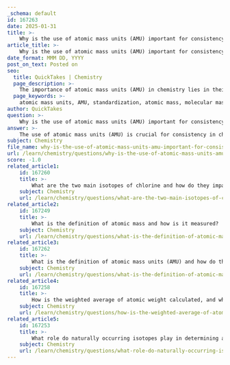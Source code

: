 ```yaml
---
_schema: default
id: 167263
date: 2025-01-31
title: >-
    Why is the use of atomic mass units (AMU) important for consistency in chemistry?
article_title: >-
    Why is the use of atomic mass units (AMU) important for consistency in chemistry?
date_format: MMM DD, YYYY
post_on_text: Posted on
seo:
  title: QuickTakes | Chemistry
  page_description: >-
    The importance of atomic mass units (AMU) in chemistry lies in their role in standardization, comparison of isotopes, calculation of atomic weights, molecular weights, and facilitating chemical reactions.
  page_keywords: >-
    atomic mass units, AMU, standardization, atomic mass, molecular mass, isotopes, atomic weight, weighted averages, stoichiometry, chemical reactions
author: QuickTakes
question: >-
    Why is the use of atomic mass units (AMU) important for consistency in chemistry?
answer: >-
    The use of atomic mass units (AMU) is crucial for consistency in chemistry for several reasons:\n\n1. **Standardization**: AMU provides a standardized unit of measurement for atomic and molecular masses. This standardization allows chemists to communicate and compare the masses of different atoms and molecules without ambiguity. For instance, one AMU is defined as one twelfth of the mass of a carbon-12 atom, which serves as a reference point for all other atomic masses.\n\n2. **Comparison of Isotopes**: Different isotopes of an element have varying numbers of neutrons, leading to different atomic masses. For example, chlorine has two stable isotopes: chlorine-35 (35 AMU) and chlorine-37 (37 AMU). The use of AMU allows for clear differentiation between these isotopes, which is essential for understanding their chemical behavior and applications in fields such as radiochemistry and medicine.\n\n3. **Weighted Averages**: Atomic weight, which is the weighted average of the masses of all naturally occurring isotopes of an element, is expressed in AMU. For example, the atomic weight of chlorine is approximately 35.5 AMU, reflecting the relative abundances of its isotopes (75% chlorine-35 and 25% chlorine-37). This weighted average is vital for stoichiometric calculations in chemical reactions.\n\n4. **Molecular Weight Calculations**: AMU is also used to calculate molecular weights by summing the atomic masses of the constituent atoms. This is essential for stoichiometry, allowing chemists to determine the proportions of reactants and products in chemical reactions accurately.\n\n5. **Facilitating Chemical Reactions**: Understanding atomic and molecular masses in AMU helps chemists predict how substances will react with one another. It aids in calculating the amounts of substances needed for reactions, ensuring that reactions proceed efficiently and effectively.\n\nIn summary, the use of atomic mass units (AMU) is fundamental for maintaining consistency in chemistry, enabling precise measurements, comparisons, and calculations that are essential for understanding atomic structure and behavior.
subject: Chemistry
file_name: why-is-the-use-of-atomic-mass-units-amu-important-for-consistency-in-chemistry.md
url: /learn/chemistry/questions/why-is-the-use-of-atomic-mass-units-amu-important-for-consistency-in-chemistry
score: -1.0
related_article1:
    id: 167260
    title: >-
        What are the two main isotopes of chlorine and how do they impact its atomic weight?
    subject: Chemistry
    url: /learn/chemistry/questions/what-are-the-two-main-isotopes-of-chlorine-and-how-do-they-impact-its-atomic-weight
related_article2:
    id: 167249
    title: >-
        What is the definition of atomic mass and how is it measured?
    subject: Chemistry
    url: /learn/chemistry/questions/what-is-the-definition-of-atomic-mass-and-how-is-it-measured
related_article3:
    id: 167262
    title: >-
        What is the definition of atomic mass units (AMU) and how do they relate to atomic mass?
    subject: Chemistry
    url: /learn/chemistry/questions/what-is-the-definition-of-atomic-mass-units-amu-and-how-do-they-relate-to-atomic-mass
related_article4:
    id: 167258
    title: >-
        How is the weighted average of atomic weight calculated, and why is it important?
    subject: Chemistry
    url: /learn/chemistry/questions/how-is-the-weighted-average-of-atomic-weight-calculated-and-why-is-it-important
related_article5:
    id: 167253
    title: >-
        What role do naturally occurring isotopes play in determining atomic weight?
    subject: Chemistry
    url: /learn/chemistry/questions/what-role-do-naturally-occurring-isotopes-play-in-determining-atomic-weight
---
```


&nbsp;
